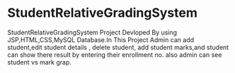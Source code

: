 # StudentRelativeGradingSystem
StudentRelativeGradingSystem Project Devloped By using JSP,HTML,CSS,MySQL Database.In This Project Admin can add student,edit student details , delete student, add student marks,and student can show there result by entering their enrollment no. also admin can see student vs mark grap.
